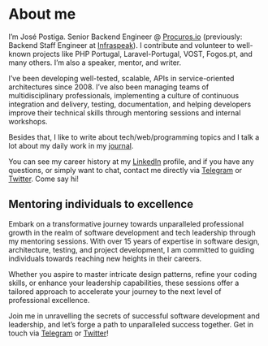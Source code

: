 # About me

I’m José Postiga. Senior Backend Engineer @ [Procuros.io](https://procuros.io) (previously: Backend Staff Engineer at [Infraspeak](https://infraspeak.com)). I contribute and volunteer to well-known projects like PHP Portugal, Laravel-Portugal, VOST, Fogos.pt, and many others. I’m also a speaker, mentor, and writer.

I’ve been developing well-tested, scalable, APIs in service-oriented architectures since 2008. I’ve also been managing teams of multidisciplinary professionals, implementing a culture of continuous integration and delivery, testing, documentation, and helping developers improve their technical skills through mentoring sessions and internal workshops. 

Besides that, I like to write about tech/web/programming topics and I talk a lot about my daily work in my [journal](https://josepostiga.com).

You can see my career history at my [LinkedIn](https://www.linkedin.com/in/josepostiga/?locale=en_US) profile, and if you have any questions, or simply want to chat, contact me directly via [Telegram](https://t.me/josepostiga) or [Twitter](https://twitter.com/josepostiga). Come say hi!

## Mentoring individuals to excellence

Embark on a transformative journey towards unparalleled professional growth in the realm of software development and tech leadership through my mentoring sessions. With over 15 years of expertise in software design, architecture, testing, and project development, I am committed to guiding individuals towards reaching new heights in their careers.

Whether you aspire to master intricate design patterns, refine your coding skills, or enhance your leadership capabilities, these sessions offer a tailored approach to accelerate your journey to the next level of professional excellence.

Join me in unravelling the secrets of successful software development and leadership, and let’s forge a path to unparalleled success together. Get in touch via [Telegram](https://t.me/josepostiga) or [Twitter](https://twitter.com/josepostiga)!
